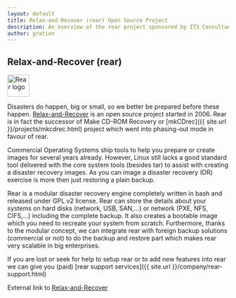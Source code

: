 ```yaml
---
layout: default
title: Relax-and-Recover (rear) Open Source Project
description: An overview of the rear project sponsored by IT3 Consultants
author: gratien
---
```


## Relax-and-Recover (rear)

<img src="{{ site.url }}/images/logo/rear_logo_100.png" width="50" height="50" alt="Rear logo">

Disasters do happen, big or small, so we better be prepared before these happen. [Relax-and-Recover](http://relax-and-recover.org) is an open source project started in 2006. Rear is in fact the successor of Make CD-ROM Recovery or [mkCDrec]({{ site.url }}/projects/mkcdrec.html) project which went into phasing-out mode in favour of rear.

Commercial Operating Systems ship tools to help you prepare or create images for several years already. However, Linux still lacks a good standard tool delivered with the core system tools (besides tar) to assist with creating a disaster recovery images. As you can image a disaster recovery (DR) exercise is more then just restoring a plain backup.

Rear is a modular disaster recovery engine completely written in bash and released under GPL v2 license. Rear can store the details about your systems on hard disks (network, USB, SAN,...) or network (PXE, NFS, CIFS,...) including the complete backup. It also creates a bootable image which you need to recreate your system from scratch. Furthermore, thanks to the modular concept, we can integrate rear with foreign backup solutions (commercial or not) to do the backup and restore part which makes rear very scalable in big enterprises.

If you are lost or seek for help to setup rear or to add new features into rear we can give you (paid) [rear support services]({{ site.url }}/company/rear-support.html)

External link to [Relax-and-Recover](http://relax-and-recover.org/)

